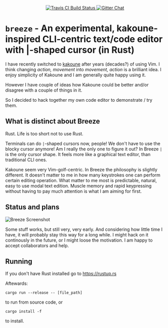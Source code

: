 <p align="center">
  <a href="https://travis-ci.org/dpc/breeze">
      <img src="https://img.shields.io/travis/dpc/breeze/master.svg?style=flat-square" alt="Travis CI Build Status">
  </a>
  <a href="https://gitter.im/dpc/breeze">
      <img src="https://img.shields.io/badge/GITTER-join%20chat-green.svg?style=flat-square" alt="Gitter Chat">
  </a>
  <br>
</p>



# `breeze` -  An experimental, kakoune-inspired CLI-centric text/code editor with |-shaped cursor (in Rust)

I have recently switched to [kakoune](http://kakoune.org/) after years (decades?)
of using Vim. I think changing *action, movement* into *movement, action* is a
brilliant idea. I enjoy simplicity of Kakoune and I am generally quite happy using it.

However I have couple of ideas how Kakoune could be better and/or disagree with a couple
of things in it.

So I decided to hack together my own code editor to demonstrate / try them.

## What is distinct about Breeze

Rust. Life is too short not to use Rust.

Terminals can do `|`-shaped cursors now, people! We don't have to use the blocky
cursor anymore! Am I really the only one to figure it out?
In Breeze `|` is the only cursor shape. It feels more like a graphical text editor,
than traditional CLI ones.

Kakoune seem very Vim-golf-centric. In Breeze the philosophy is slightly different.
It doesn't matter to me in how many keystrokes one can perform certain editing operation.
What matter to me most is predictable, natural, easy to use modal text edition. Muscle
memory and rapid keypressing without having to pay much attention is what I am aiming for
first.


## Status and plans


![Breeze Screenshot](https://i.imgur.com/lzR8cME.png "Breeze screenshot")

Some stuff works, but still very, very early. And considering how little time I have,
it will probably stay this way for a long while. I might hack on it continously in the
future, or I might loose the motivation. I am happy to accept collaborators and help.

## Running

If you don't have Rust installed go to https://rustup.rs

Aftewards:

```
cargo run --release -- [file_path]
```
to run from source code, or

```
cargo install -f
```

to install.
